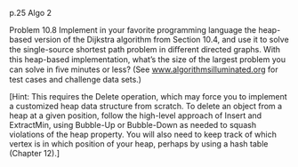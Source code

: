 p.25 Algo 2

Problem 10.8 Implement in your favorite programming language the heap-based version of the Dijkstra algorithm from Section 10.4, and use it to solve the single-source shortest path problem in diﬀerent directed graphs. With this heap-based implementation, what’s the size of the largest problem you can solve in ﬁve minutes or less? (See www.algorithmsilluminated.org for test cases and challenge data sets.)

[Hint: This requires the Delete operation, which may force you to implement a customized heap data structure from scratch. To delete an object from a heap at a given position, follow the high-level approach of Insert and ExtractMin, using Bubble-Up or Bubble-Down as needed to squash violations of the heap property. You will also need to keep track of which vertex is in which position of your heap, perhaps by using a hash table (Chapter 12).]